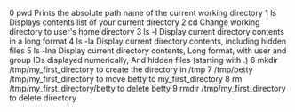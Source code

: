 0 pwd     Prints the absolute path name of the current working directory
1 ls      Displays contents list of your current directory
2 cd      Change working directory to user's home directory
3 ls -l   Display current directory contents in a long format
4 ls -la  Display current directory contents, including hidden files
5 ls -lna Display current directory contents, Long format, with user and group IDs displayed numerically, And hidden files (starting with .)
6 mkdir /tmp/my_first_directory     to create the directory in /tmp
7 /tmp/betty /tmp/my_first_directory  to move betty to my_first_directory
8 rm /tmp/my_first_directory/betty  to delete betty
9 rmdir /tmp/my_first_directory  to delete directory